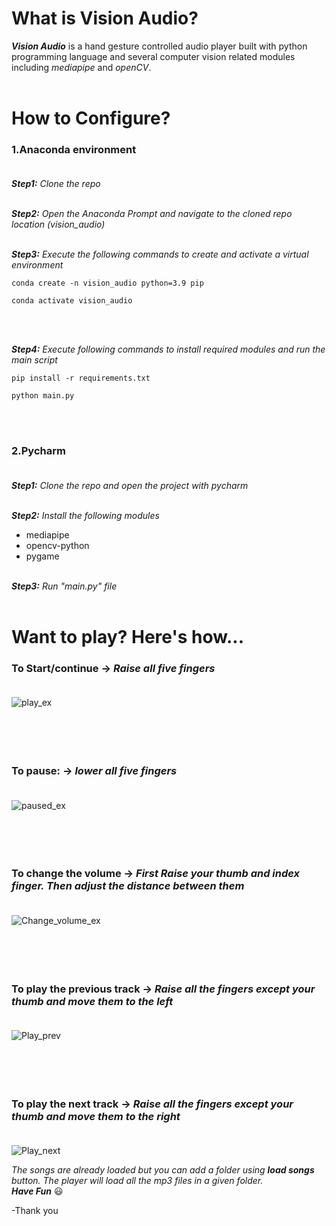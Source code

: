 # What	is	Vision	Audio?</br>
***Vision Audio*** is a hand gesture controlled audio player built with python programming language and several computer vision related modules including *mediapipe* and *openCV*.
</br></br>




# How	to	Configure?
### 1.Anaconda environment</br></br>
***Step1:** Clone the repo*</br></br>

***Step2:** Open the Anaconda Prompt and navigate to the cloned repo location (vision_audio)*</br></br>

***Step3:** Execute the following commands to create and activate a virtual environment*</br>
```
conda create -n vision_audio python=3.9 pip
```
```
conda activate vision_audio
```
</br></br>

***Step4:** Execute following commands to install required modules and run the main script*
```
pip install -r requirements.txt
```
```
python main.py
```
</br></br>


### 2.Pycharm</br></br>
***Step1:** Clone the repo and open the project with pycharm*</br></br>

***Step2:** Install the following modules*
- mediapipe
- opencv-python
- pygame</br></br>

***Step3:** Run "main.py" file*</br></br>


# Want to play? Here's how...



### To Start/continue  ->   *Raise all five fingers*</br></br>
![play_ex](https://user-images.githubusercontent.com/60750424/122570201-24a70080-d069-11eb-9f4c-c9243ac30ebe.PNG)</br></br></br></br></br>


### To pause:  ->   *lower all five fingers*</br></br>
![paused_ex](https://user-images.githubusercontent.com/60750424/122570250-31c3ef80-d069-11eb-84ec-b452c4af8dd9.PNG)</br></br></br></br></br>

### To change the volume  ->   *First Raise your thumb and index finger. Then adjust the distance between them*</br></br>
![Change_volume_ex](https://user-images.githubusercontent.com/60750424/122570293-3d171b00-d069-11eb-8a76-b376ae2c27b8.PNG)</br></br></br></br></br>




### To play the previous track  ->   *Raise all the fingers except your thumb and move them to the left*</br></br>
![Play_prev](https://user-images.githubusercontent.com/60750424/122573348-52da0f80-d06c-11eb-8711-20f4ff56756a.gif)
</br></br></br></br></br>

### To play the next track  ->   *Raise all the fingers except your thumb and move them to the right*</br></br>
![Play_next](https://user-images.githubusercontent.com/60750424/122588921-47dbab00-d07d-11eb-8715-a8c1afe41516.gif)


*The songs are already loaded but you can add a folder using **load songs** button. The player will load all the mp3 files in a given folder.*</br>
***Have Fun*** :smiley:</br>

-Thank you











